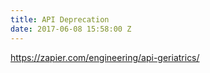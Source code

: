 ```yaml
---
title: API Deprecation
date: 2017-06-08 15:58:00 Z
---
```


https://zapier.com/engineering/api-geriatrics/